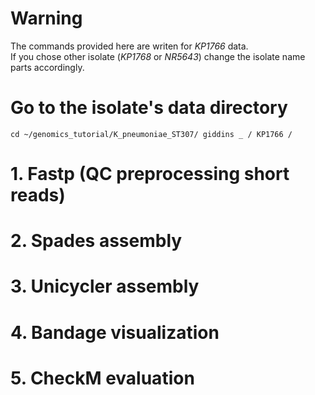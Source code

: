 # Warning

The commands provided here are writen for _KP1766_ data.\
If you chose other isolate (_KP1768_ or _NR5643_) change the isolate name parts accordingly.


# Go to the isolate's data directory

```
cd ~/genomics_tutorial/K_pneumoniae_ST307/ giddins _ / KP1766 / 
```


# 1. Fastp (QC preprocessing short reads)


# 2. Spades assembly


# 3. Unicycler assembly


# 4. Bandage visualization


# 5. CheckM evaluation


